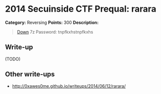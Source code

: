 # 2014 Secuinside CTF Prequal: rarara

**Category:** Reversing
**Points:** 300
**Description:**

> [Down](rarara.7z)
> 7z Password: tnpfkxhstnpfkxhs

## Write-up

(TODO)

## Other write-ups

* <http://0xawes0me.github.io/writeups/2014/06/12/rarara/>
